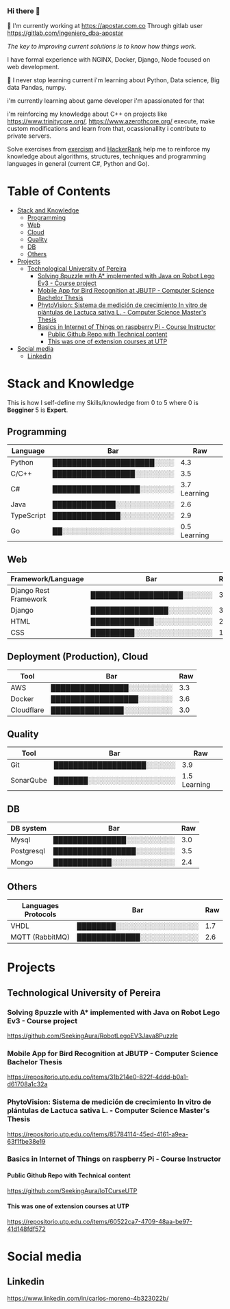 ### Hi there 👋

🔭 I'm currently working at https://apostar.com.co Through gitlab user https://gitlab.com/ingeniero_dba-apostar

*The key to improving current solutions is to know how things work.*

I have formal experience with NGINX, Docker, Django, Node focused on web development.

🌱 I never stop learning current i'm learning about Python, Data science, Big data Pandas, numpy. 

i'm currently learning about game developer i'm apassionated for that

i'm reinforcing my knowledge about C++ on projects like https://www.trinitycore.org/, https://www.azerothcore.org/ execute, make custom modifications and learn from that, ocassionallity i contribute to private servers.

Solve exercises from [exercism](https://exercism.org/profiles/Seeking) and [HackerRank](https://www.hackerrank.com/) help me to reinforce my knowledge about algorithms, structures, techniques and programming languages in general (current C#, Python and Go).


# Table of Contents

- [Stack and Knowledge](#stack-and-knowledge)
  - [Programming](#programming)
  - [Web](#web)
  - [Cloud](#cloud)
  - [Quality](#quality)
  - [DB](#db)
  - [Others](#others)
- [Projects](#projects)
  - [Technological University of Pereira](#technological-university-of-pereira)
    - [Solving 8puzzle with A\* implemented with Java on Robot Lego Ev3 - Course project](#solving-8puzzle-with-a-implemented-with-java-on-robot-lego-ev3---course-project)
    - [Mobile App for Bird Recognition at JBUTP - Computer Science Bachelor Thesis](#mobile-app-for-bird-recognition-at-jbutp---computer-science-bachelor-thesis)
    - [PhytoVision: Sistema de medición de crecimiento In vitro de plántulas de Lactuca sativa L. - Computer Science Master's Thesis](#phytovision-sistema-de-medición-de-crecimiento-in-vitro-de-plántulas-de-lactuca-sativa-l---computer-science-masters-thesis)
    - [Basics in Internet of Things on raspberry Pi - Course Instructor](#basics-in-internet-of-things-on-raspberry-pi---course-instructor)
      - [Public Github Repo with Technical content](#public-github-repo-with-technical-content)
      - [This was one of extension courses at UTP](#this-was-one-of-extension-courses-at-utp)
- [Social media](#social-media)
  - [Linkedin](#linkedin)


# Stack and Knowledge

<!--
# Simple wya to create vars
# Bar config
full_bar_size = 25

bar_fill="█"
bar_empty="░"

# Calcule proportion
base_value=5
to_calculate=4.3 # Modify here
percentage_result=to_calculate/base_value

# Bar build
bar_result=bar_fill*int(full_bar_size*percentage_result)
bar_result=bar_result.ljust(full_bar_size, bar_empty)

bar_result

# alternative https://github.com/anmol098/waka-readme-stats#new-to-wakatime
# more check https://github.com/abhisheknaiidu/awesome-github-profile-readme#tools
-->
This is how I self-define my Skills/knowledge from 0 to 5 where 0 is **Begginer** 5 is **Expert**.

## Programming
<!--
Python,     █████████████████████░░░░, 4.3
C/C++,      █████████████████░░░░░░░░, 3.5
C#,         ██████████████████░░░░░░░, 3.7
Java,       █████████████░░░░░░░░░░░░, 2.6
TypeScript, ██████████████░░░░░░░░░░░, 2.9
Go,         ██░░░░░░░░░░░░░░░░░░░░░░░, 0.5
-->

| Language   | Bar                       | Raw           |
|------------|---------------------------|---------------|
| Python     | █████████████████████░░░░ | 4\.3          |
| C/C\+\+    | █████████████████░░░░░░░░ | 3\.5          |
| C\#        | ██████████████████░░░░░░░ | 3\.7 Learning |
| Java       | █████████████░░░░░░░░░░░░ | 2\.6          |
| TypeScript | ██████████████░░░░░░░░░░░ | 2\.9          |
| Go         | ██░░░░░░░░░░░░░░░░░░░░░░░ | 0\.5 Learning |


## Web
<!--
Framework/Language,Bar,Raw
Django Rest Framework, ███████████████████░░░░░░, 3.8
Django,                ████████████████░░░░░░░░░, 3.3
HTML,                  █████████████░░░░░░░░░░░░, 2.6
CSS,                   █████████░░░░░░░░░░░░░░░░, 1.8
-->
| Framework/Language    | Bar                       | Raw  |
|-----------------------|---------------------------|------|
| Django Rest Framework | ███████████████████░░░░░░ | 3\.8 |
| Django                | ████████████████░░░░░░░░░ | 3\.3 |
| HTML                  | █████████████░░░░░░░░░░░░ | 2\.6 |
| CSS                   | █████████░░░░░░░░░░░░░░░░ | 1\.8 |


## Deployment (Production), Cloud
<!--
Tool,Bar,Raw
AWS,        ████████████████░░░░░░░░░, 3.3
Docker,     ██████████████████░░░░░░░, 3.6
Cloudflare, ███████████████░░░░░░░░░░, 3.0
-->
| Tool       | Bar                       | Raw  |
|------------|---------------------------|------|
| AWS        | ████████████████░░░░░░░░░ | 3\.3 |
| Docker     | ██████████████████░░░░░░░ | 3\.6 |
| Cloudflare | ███████████████░░░░░░░░░░ | 3\.0 |


## Quality
<!--
Tool,Bar,Raw
Git,         ███████████████████░░░░░░, 3.9
SonarQube,   ███████░░░░░░░░░░░░░░░░░░, 1.5 Learning
-->
| Tool      | Bar                       | Raw           |
|-----------|---------------------------|---------------|
| Git       | ███████████████████░░░░░░ | 3\.9          |
| SonarQube | ███████░░░░░░░░░░░░░░░░░░ | 1\.5 Learning |

## DB
<!--
DB system,Bar,Raw
Mysql,        ███████████████░░░░░░░░░░, 3.0
Postgresql,   █████████████████░░░░░░░░, 3.5
Mongo,        ████████████░░░░░░░░░░░░░, 2.4
-->
| DB system  | Bar                       | Raw  |
|------------|---------------------------|------|
| Mysql      | ███████████████░░░░░░░░░░ | 3\.0 |
| Postgresql | █████████████████░░░░░░░░ | 3\.5 |
| Mongo      | ████████████░░░░░░░░░░░░░ | 2\.4 |


## Others
<!--
Languages Protocols,Bar,Raw
VHDL,            ████████░░░░░░░░░░░░░░░░░, 1.7
MQTT (RabbitMQ), █████████████░░░░░░░░░░░░, 2.6
-->
| Languages Protocols | Bar                       | Raw  |
|---------------------|---------------------------|------|
| VHDL                | ████████░░░░░░░░░░░░░░░░░ | 1\.7 |
| MQTT \(RabbitMQ\)   | █████████████░░░░░░░░░░░░ | 2\.6 |


# Projects

## Technological University of Pereira
### Solving 8puzzle with A* implemented with Java on Robot Lego Ev3 - Course project
https://github.com/SeekingAura/RobotLegoEV3Java8Puzzle

### Mobile App for Bird Recognition at JBUTP - Computer Science Bachelor Thesis
https://repositorio.utp.edu.co/items/31b214e0-822f-4ddd-b0a1-d61708a1c32a

### PhytoVision: Sistema de medición de crecimiento In vitro de plántulas de Lactuca sativa L. - Computer Science Master's Thesis
https://repositorio.utp.edu.co/items/85784114-45ed-4161-a9ea-63f1fbe38e19

### Basics in Internet of Things on raspberry Pi - Course Instructor
#### Public Github Repo with Technical content
https://github.com/SeekingAura/IoTCurseUTP

#### This was one of extension courses at UTP
https://repositorio.utp.edu.co/items/60522ca7-4709-48aa-be97-41d148fdf572


# Social media

## Linkedin
https://www.linkedin.com/in/carlos-moreno-4b323022b/

<!--
**SeekingAura/SeekingAura** is a ✨ _special_ ✨ repository because its `README.md` (this file) appears on your GitHub profile.

Here are some ideas to get you started:

- 🔭 I’m currently working on ...
- 🌱 I’m currently learning ...
- 👯 I’m looking to collaborate on ...
- 🤔 I’m looking for help with ...
- 💬 Ask me about ...
- 📫 How to reach me: ...
- 😄 Pronouns: ...
- ⚡ Fun fact: ...
-->
